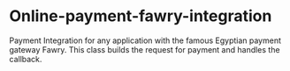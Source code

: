 # Online-payment-fawry-integration


 Payment Integration for any application with the famous Egyptian payment gateway Fawry. This class builds the request for payment and handles the callback.